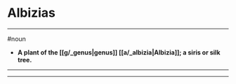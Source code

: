 # Albizias
---
#noun
- **A plant of the [[g/_genus|genus]] [[a/_albizia|Albizia]]; a siris or silk tree.**
---
---
